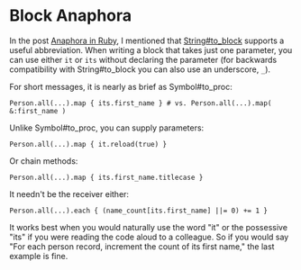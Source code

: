 Block Anaphora
===

In the post [Anaphora in Ruby](http://github.com/raganwald/homoiconic/blob/master/2009-09-22/anaphora.md#readme ""), I mentioned that [String#to\_block](http:string_to_block.md) supports a useful abbreviation. When writing a block that takes just one parameter, you can use either `it` or `its` without declaring the parameter (for backwards compatibility with String#to\_block you can also use an underscore, `_`).

For short messages, it is nearly as brief as Symbol#to\_proc:

    Person.all(...).map { its.first_name } # vs. Person.all(...).map( &:first_name )
    
Unlike Symbol#to\_proc, you can supply parameters:

    Person.all(...).map { it.reload(true) }

Or chain methods:

    Person.all(...).map { its.first_name.titlecase }
    
It needn't be the receiver either:

    Person.all(...).each { (name_count[its.first_name] ||= 0) += 1 }
	  
It works best when you would naturally use the word "it" or the possessive "its" if you were reading the code aloud to a colleague. So if you would say "For each person record, increment the count of its first name," the last example is fine.